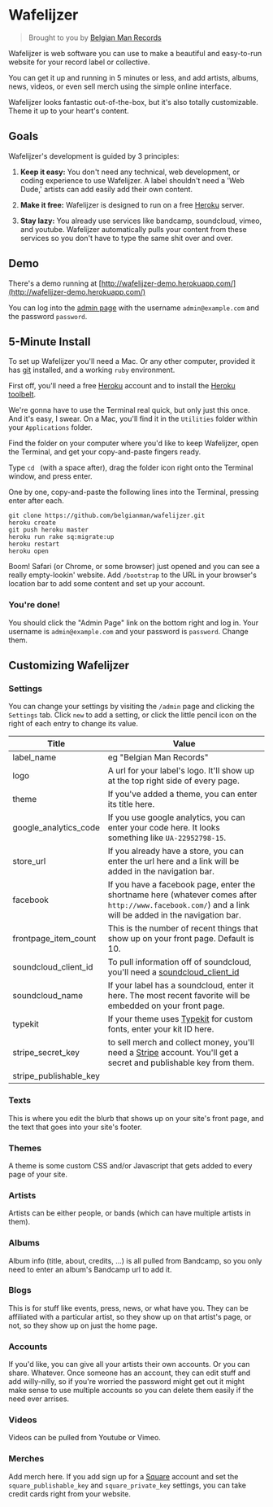 Wafelijzer
==========

> Brought to you by [Belgian Man Records](http://belgianman.com)

Wafelijzer is web software you can use to make a beautiful and easy-to-run website for your record label or collective.

You can get it up and running in 5 minutes or less, and add artists, albums, news, videos, or even sell merch using the simple online interface.

Wafelijzer looks fantastic out-of-the-box, but it's also totally customizable. Theme it up to your heart's content. 

## Goals

Wafelijzer's development is guided by 3 principles:

1.	**Keep it easy:** You don't need any technical, web development, or coding experience to use Wafelijzer. A label shouldn't need a 'Web Dude,' artists can add easily add their own content.

2.	**Make it free:** Wafelijzer is designed to run on a free [Heroku](http://heroku.com) server.

3.	**Stay lazy:** You already use services like bandcamp, soundcloud, vimeo, and youtube. Wafelijzer automatically pulls your content from these services so you don't have to type the same shit over and over.

## Demo

There's a demo running at [http://wafelijzer-demo.herokuapp.com/](http://wafelijzer-demo.herokuapp.com/)

You can log into the [admin page](http://wafelijzer-demo.herokuapp.com/admin) with the username `admin@example.com` and the password `password`.

## 5-Minute Install

To set up Wafelijzer you'll need a Mac. Or any other computer, provided it has [git](http://git-scm.com/downloads) installed, and a working `ruby` environment. 

First off, you'll need a free [Heroku](https://www.heroku.com/) account and to install the [Heroku toolbelt](https://toolbelt.heroku.com/).

We're gonna have to use the Terminal real quick, but only just this once. And it's easy, I swear. On a Mac, you'll find it in the `Utilities` folder within your `Applications` folder. 

Find the folder on your computer where you'd like to keep Wafelijzer, open the Terminal, and get your copy-and-paste fingers ready.

Type `cd ` (with a space after), drag the folder icon right onto the Terminal window, and press enter.

One by one, copy-and-paste the following lines into the Terminal, pressing enter after each.

	git clone https://github.com/belgianman/wafelijzer.git
	heroku create
	git push heroku master
	heroku run rake sq:migrate:up
	heroku restart
	heroku open

Boom! Safari (or Chrome, or some browser) just opened and you can see a really empty-lookin' website. Add `/bootstrap` to the URL in your browser's location bar to add some content and set up your account.

### You're done!

You should click the "Admin Page" link on the bottom right and log in. Your username is `admin@example.com` and your password is `password`. Change them.

## Customizing Wafelijzer

### Settings

You can change your settings by visiting the `/admin` page and clicking the `Settings` tab. Click `new` to add a setting, or click the little pencil icon on the right of each entry to change its value.

Title 					| Value
------------------------|-----------------------------------
label_name				| eg "Belgian Man Records"
logo					| A url for your label's logo. It'll show up at the top right side of every page.
theme 					| If you've added a theme, you can enter its title here.
google_analytics_code	| If you use google analytics, you can enter your code here. It looks something like `UA-22952798-15`.
store_url				| If you already have a store, you can enter the url here and a link will be added in the navigation bar.
facebook				| If you have a facebook page, enter the shortname here (whatever comes after `http://www.facebook.com/`) and a link will be added in the navigation bar.
frontpage_item_count	| This is the number of recent things that show up on your front page. Default is 10. 
soundcloud_client_id	| To pull information off of soundcloud, you'll need a [soundcloud_client_id](http://soundcloud.com/you/apps/new)
soundcloud_name			| If your label has a soundcloud, enter it here. The most recent favorite will be embedded on your front page.
typekit					| If your theme uses [Typekit](https://typekit.com/) for custom fonts, enter your kit ID here.
stripe_secret_key		| to sell merch and collect money, you'll need a [Stripe](http://stripe.com) account. You'll get a secret and publishable key from them.
stripe_publishable_key	| 

### Texts

This is where you edit the blurb that shows up on your site's front page, and the text that goes into your site's footer.

### Themes

A theme is some custom CSS and/or Javascript that gets added to every page of your site. 

### Artists

Artists can be either people, or bands (which can have multiple artists in them).

### Albums

Album info (title, about, credits, ...) is all pulled from Bandcamp, so you only need to enter an album's Bandcamp url to add it.

### Blogs

This is for stuff like events, press, news, or what have you. They can be affiliated with a particular artist, so they show up on that artist's page, or not, so they show up on just the home page.

### Accounts

If you'd like, you can give all your artists their own accounts. Or you can share. Whatever. Once someone has an account, they can edit stuff and add willy-nilly, so if you're worried the password might get out it might make sense to use multiple accounts so you can delete them easily if the need ever arrises.

### Videos

Videos can be pulled from Youtube or Vimeo.

### Merches

Add merch here. If you add sign up for a [Square](http://square.com) account and set the `square_publishable_key` and `square_private_key` settings, you can take credit cards right from your website.


